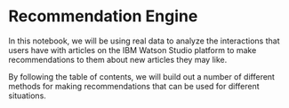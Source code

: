 # Recommendation Engine

In this notebook, we will be using real data to analyze the interactions that users have with articles on the IBM Watson Studio platform to make recommendations to them about new articles they may like.

By following the table of contents, we will build out a number of different methods for making recommendations that can be used for different situations. 
